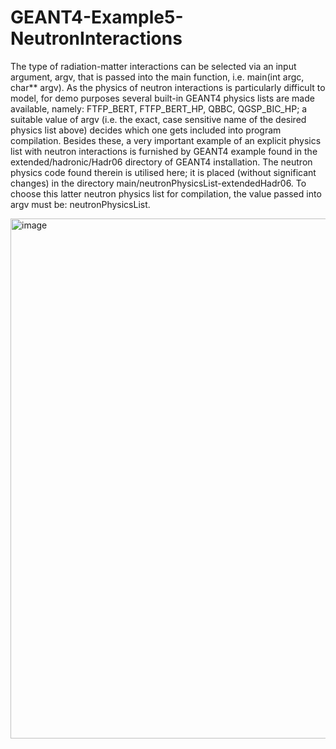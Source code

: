 # GEANT4-Example5-NeutronInteractions
The type of radiation-matter interactions can be selected via an input argument, argv, that is passed into the main function, i.e. main(int argc, char** argv). As the physics of neutron interactions is particularly difficult to model, for demo purposes several built-in GEANT4 physics lists are made available, namely: FTFP_BERT, FTFP_BERT_HP, QBBC, QGSP_BIC_HP; a suitable value of argv (i.e. the exact, case sensitive name of the desired physics list above) decides which one gets included into program compilation. Besides these, a very important example of an explicit physics list with neutron interactions is furnished by GEANT4 example found in the extended/hadronic/Hadr06 directory of GEANT4 installation. The neutron physics code found therein is utilised here; it is placed (without significant changes) in the directory main/neutronPhysicsList-extendedHadr06. To choose this latter neutron physics list for compilation, the value passed into argv must be: neutronPhysicsList.

<img width="832" alt="image" src="https://user-images.githubusercontent.com/51378175/61155548-7fd12f80-a4f1-11e9-8276-4c88b08e5994.png">
